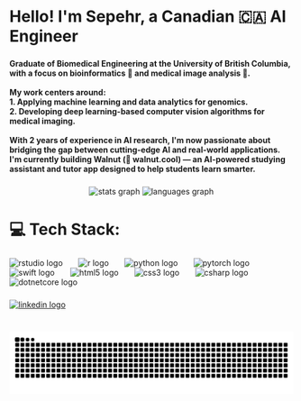 <h1 align="left">Hello! I'm Sepehr, a Canadian 🇨🇦 AI Engineer</h1>

###

<h4 align="left">Graduate of Biomedical Engineering at the University of British Columbia, with a focus on bioinformatics 🧬 and medical image analysis 🩻.<br><br>My work centers around:<br>1. Applying machine learning and data analytics for genomics.<br>2. Developing deep learning-based computer vision algorithms for medical imaging.<br><br>With 2 years of experience in AI research, I'm now passionate about bridging the gap between cutting-edge AI and real-world applications. I'm currently building Walnut (🌰 walnut.cool) — an AI-powered studying assistant and tutor app designed to help students learn smarter.</h4>

###

<div align="center">
  <img src="https://github-readme-stats.vercel.app/api?username=senpaisepehr&hide_title=false&hide_rank=false&show_icons=true&include_all_commits=true&count_private=true&disable_animations=false&theme=dracula&locale=en&hide_border=false" height="175" alt="stats graph"  />
  <img src="https://github-readme-stats.vercel.app/api/top-langs?username=senpaisepehr&locale=en&hide_title=false&layout=compact&card_width=320&langs_count=5&theme=swift&hide_border=false" height="175" alt="languages graph"  />
</div>

###

<h1 align="left">💻 Tech Stack:</h1>

###

<div align="left">
  <img src="https://cdn.jsdelivr.net/gh/devicons/devicon/icons/rstudio/rstudio-original.svg" height="35" alt="rstudio logo"  />
  <img width="20" />
  <img src="https://cdn.jsdelivr.net/gh/devicons/devicon/icons/r/r-original.svg" height="35" alt="r logo"  />
  <img width="20" />
  <img src="https://cdn.jsdelivr.net/gh/devicons/devicon/icons/python/python-original.svg" height="35" alt="python logo"  />
  <img width="20" />
  <img src="https://cdn.jsdelivr.net/gh/devicons/devicon/icons/pytorch/pytorch-original.svg" height="35" alt="pytorch logo"  />
  <img width="20" />
  <img src="https://cdn.jsdelivr.net/gh/devicons/devicon/icons/swift/swift-original.svg" height="35" alt="swift logo"  />
  <img width="20" />
  <img src="https://cdn.jsdelivr.net/gh/devicons/devicon/icons/html5/html5-original.svg" height="35" alt="html5 logo"  />
  <img width="20" />
  <img src="https://cdn.jsdelivr.net/gh/devicons/devicon/icons/css3/css3-original.svg" height="35" alt="css3 logo"  />
  <img width="20" />
  <img src="https://cdn.jsdelivr.net/gh/devicons/devicon/icons/csharp/csharp-original.svg" height="35" alt="csharp logo"  />
  <img width="20" />
  <img src="https://cdn.jsdelivr.net/gh/devicons/devicon/icons/dotnetcore/dotnetcore-original.svg" height="35" alt="dotnetcore logo"  />
</div>

###

<div align="left">
  <a href="https://www.linkedin.com/in/senpaisep/" target="_blank">
    <img src="https://img.shields.io/static/v1?message=LinkedIn&logo=linkedin&label=&color=0077B5&logoColor=white&labelColor=&style=for-the-badge" height="35" alt="linkedin logo"  />
  </a>
</div>

###

<br clear="both">

<img src="https://raw.githubusercontent.com/senpaisepehr/senpaisepehr/output/snake.svg" alt="Snake animation" />

###
